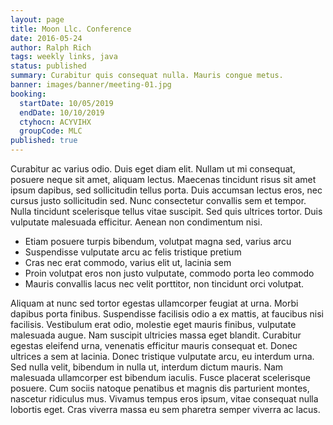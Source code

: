 ```yaml
---
layout: page
title: Moon Llc. Conference
date: 2016-05-24
author: Ralph Rich
tags: weekly links, java
status: published
summary: Curabitur quis consequat nulla. Mauris congue metus.
banner: images/banner/meeting-01.jpg
booking:
  startDate: 10/05/2019
  endDate: 10/10/2019
  ctyhocn: ACYVIHX
  groupCode: MLC
published: true
---
```

Curabitur ac varius odio. Duis eget diam elit. Nullam ut mi consequat, posuere neque sit amet, aliquam lectus. Maecenas tincidunt risus sit amet ipsum dapibus, sed sollicitudin tellus porta. Duis accumsan lectus eros, nec cursus justo sollicitudin sed. Nunc consectetur convallis sem et tempor. Nulla tincidunt scelerisque tellus vitae suscipit. Sed quis ultrices tortor. Duis vulputate malesuada efficitur. Aenean non condimentum nisi.

* Etiam posuere turpis bibendum, volutpat magna sed, varius arcu
* Suspendisse vulputate arcu ac felis tristique pretium
* Cras nec erat commodo, varius elit ut, lacinia sem
* Proin volutpat eros non justo vulputate, commodo porta leo commodo
* Mauris convallis lacus nec velit porttitor, non tincidunt orci volutpat.

Aliquam at nunc sed tortor egestas ullamcorper feugiat at urna. Morbi dapibus porta finibus. Suspendisse facilisis odio a ex mattis, at faucibus nisi facilisis. Vestibulum erat odio, molestie eget mauris finibus, vulputate malesuada augue. Nam suscipit ultricies massa eget blandit. Curabitur egestas eleifend urna, venenatis efficitur mauris consequat et. Donec ultrices a sem at lacinia. Donec tristique vulputate arcu, eu interdum urna. Sed nulla velit, bibendum in nulla ut, interdum dictum mauris. Nam malesuada ullamcorper est bibendum iaculis. Fusce placerat scelerisque posuere. Cum sociis natoque penatibus et magnis dis parturient montes, nascetur ridiculus mus. Vivamus tempus eros ipsum, vitae consequat nulla lobortis eget. Cras viverra massa eu sem pharetra semper viverra ac lacus.
